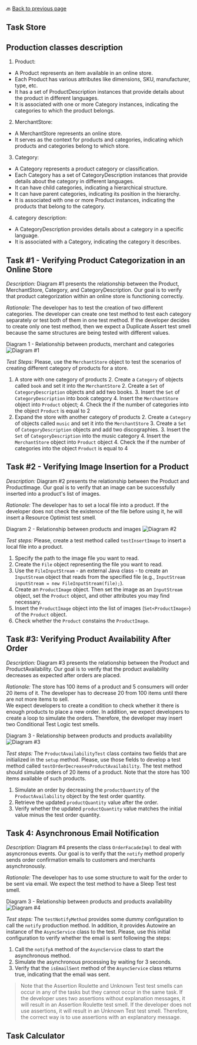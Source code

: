 🔙 <a href="README.md">Back to previous page</a> 


<p align="center">
 <h2>Task Store</h2>
</p>

## Production classes description

1) Product:
- A Product represents an item available in an online store. 
- Each Product has various attributes like dimensions, SKU, manufacturer, type, etc. 
- It has a set of ProductDescription instances that provide details about the product in different languages. 
- It is associated with one or more Category instances, indicating the categories to which the product belongs. 

2) MerchantStore:
- A MerchantStore represents an online store. 
- It serves as the context for products and categories, indicating which products and categories belong to which store.

3) Category:
- A Category represents a product category or classification.
- Each Category has a set of CategoryDescription instances that provide details about the category in different languages.
- It can have child categories, indicating a hierarchical structure.
- It can have parent categories, indicating its position in the hierarchy.
- It is associated with one or more Product instances, indicating the products that belong to the category.

4) category description:
- A CategoryDescription provides details about a category in a specific language.
- It is associated with a Category, indicating the category it describes.




## Task #1 - Verifying Product Categorization in an Online Store

*Description:* 
Diagram #1 presents the relationship between the Product, MerchantStore, Category, and CategoryDescription.
Our goal is to verify that product categorization within an online store is functioning correctly.

*Rationale:* The developer has to test the creation of two different categories. The developer can create one test method to test each category separately or test both of them in one test method.
If the developer decides to create only one test method, then we expect a Duplicate Assert test smell because the same structures are being tested with different values. 

Diagram 1 - Relationship between products, merchant and categories ![Diagram #1](/diagrams/Store-Task1.png)

*Test Steps:*
Please, use the `MerchantStore` object to test the scenarios of creating different category of products for a store. 
1. A store with one category of products
   2. Create a `Category` of objects called `book` and set it into the `MerchantStore`
   2. Create a `Set` of `CategoryDescription` objects and add two books. 
   3. Insert the `Set` of `CategoryDescription` into book category 
   4. Insert the `MerchantStore` object into `Product` object; 
   4. Check the if the number of categories into the object `Product` is equal to 2
1. Expand the store with another category of products 
   2. Create a `Category` of objects called `music` and set it into the `MerchantStore`
   3. Create a `Set` of `CategoryDescription` objects and add two discographies.
   3. Insert the `Set` of `CategoryDescription` into the music category 
   4. Insert the `MerchantStore` object into `Product` object
   4. Check the if the number of categories into the object `Product` is equal to 4
   
## Task #2 - Verifying Image Insertion for a Product

*Description:*
Diagram #2 presents the relationship between the Product and ProductImage.
Our goal is to verify that an image can be successfully inserted into a product's list of images.

*Rationale:* The developer has to set a local file into a product. 
If the developer does not check the existence of the file before using it, he will insert a Resource Optimist test smell.

Diagram 2 - Relationship between products and images ![Diagram #2](/diagrams/Store-Task2.png)

*Test steps:*
Please, create a test method called `testInsertImage` to insert a local file into a product.
1. Specify the path to the image file you want to read.  
2. Create the `File` object representing the file you want to read.
3. Use the `FileInputStream` - an external Java class - to create an `InputStream` object that reads from the specified file (e.g., `InputStream inputStream = new FileInputStream(file);`).
4. Create an `ProductImage` object. Then set the image as an `InputStream` object, set the `Product` object, and other attributes you may find necessary.
5. Insert the `ProductImage` object into the list of images (`Set<ProductImage>`) of the `Product` object.
6. Check whether the `Product` constains the `ProductImage`.  


## Task #3: Verifying Product Availability After Order

*Description:*
Diagram #3 presents the relationship between the Product and ProductAvailability.
Our goal is to verify that the product availability decreases as expected after orders are placed.

*Rationale:* The store has 100 items of a product and 5 consumers will order 20 items of it. The developer has to decrease 20 from 100 items until there are not more items to sell.  
We expect developers to create a condition to check whether it there is enough products to place a new order. 
In addition, we expect developers to create a loop to simulate the orders. Therefore, the developer may insert two Conditional Test Logic test smells. 

Diagram 3 - Relationship between products and products availability ![Diagram #3](/diagrams/Store-Task3.png)

*Test steps:*
The `ProductAvailabilityTest` class contains two fields that are initialized in the `setup` method. 
Please, use those fields to develop a test method called `testOrderDecreasesProductAvailability`. The test method should simulate orders of 20 items of a product. 
Note that the store has 100 items available of such products.
1. Simulate an order by decreasing the `productQuantity` of the `ProductAvailability` object by the test order quantity.
2. Retrieve the updated `productQuantity` value after the order.
3. Verify whether the updated `productQuantity` value matches the initial value minus the test order quantity.

## Task 4: Asynchronous Email Notification

*Description:*
Diagram #4 presents the class `OrderFacadeImpl` to deal with asyncronous events.
Our goal is to verify that the `notify` method properly sends order confirmation emails to customers and merchants asynchronously.

*Rationale:* The developer has to use some structure to wait for the order to be sent via email.
We expect the test method to have a Sleep Test test smell.

Diagram 3 - Relationship between products and products availability ![Diagram #4](/diagrams/Store-Task4.png)

*Test steps:*
The `testNotifyMethod` provides some dummy configuration to call the `notify` production method. 
In addition, it provides Autowire an instance of the `AsyncService` class to the test.
Please, use this initial configuration to verify whether the email is sent following the steps:
1. Call the `notifyA` method of the `AsyncService` class to start the asynchronous method.
2. Simulate the asynchronous processing by waiting for 3 seconds.
3. Verify that the `isEmailSent` method of the `AsyncService` class returns true, indicating that the email was sent.


> Note that the Assertion Roulette and Unknown Test test smells can occur in any of the tasks but they cannot occur in the same task. 
> If the developer uses two assertions without explanation messages, it will result in an Assertion Roulette test smell.
> If the developer does not use assertions, it will result in an Unknown Test test smell.
> Therefore, the correct way is to use assertions with an explanatory message.

<p align="center">
 <h2>Task Calculator</h2>
</p>


